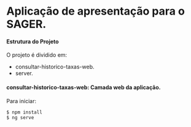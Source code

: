 # Aplicação de apresentação para o SAGER.

#### Estrutura do Projeto

O projeto é dividido em:

* consultar-historico-taxas-web.
* server.

#### consultar-historico-taxas-web: Camada web da aplicação.

Para iniciar:
```sh
$ npm install
$ ng serve
```
